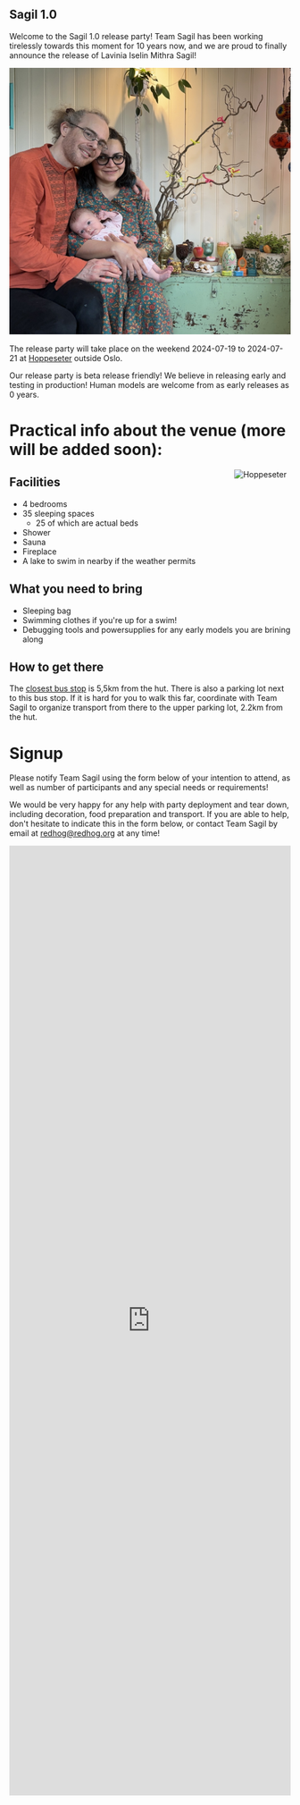 Sagil 1.0
----------

Welcome to the Sagil 1.0 release party! Team Sagil has been working
tirelessly towards this moment for 10 years now, and we are proud to
finally announce the release of Lavinia Iselin Mithra Sagil!

<img src="lavinia.jpg" alt="Lavinia" syle="width: 20%; float: right;" />

The release party will take place on the weekend 2024-07-19 to
2024-07-21 at
[Hoppeseter](https://www.google.com/maps/place/Hoppeseter/@60.0025649,10.4709019,15.74z/data=!4m6!3m5!1s0x46410de74e788197:0x3f4f61a0db2ffb71!8m2!3d60.0040951!4d10.4708388!16s%2Fg%2F11c554cqnv?entry=ttu)
outside Oslo.

Our release party is beta release friendly! We believe in releasing
early and testing in production! Human models are welcome from as
early releases as 0 years.

# Practical info about the venue (more will be added soon):

<img src="https://barumhistorie.no/Lommedalen/hytter%20hoppeseter%201.jpg" alt="Hoppeseter" style="width: 20%; float: right;" />

## Facilities

* 4 bedrooms
* 35 sleeping spaces
  * 25 of which are actual beds
* Shower
* Sauna
* Fireplace
* A lake to swim in nearby if the weather permits

## What you need to bring

* Sleeping bag
* Swimming clothes if you're up for a swim!
* Debugging tools and powersupplies for any early models you are brining along

## How to get there

The [closest bus
stop](https://www.google.com/maps/dir/Oslo+S,+Jernbanetorget,+Oslo/Bykrysset,+1350+Lommedalen/@59.9352427,10.529885,12z/data=!3m1!4b1!4m14!4m13!1m5!1m1!1s0x46416e8a1c253d39:0xe77bcdda7048ef3b!2m2!1d10.7520409!2d59.9112239!1m5!1m1!1s0x46411207cede829b:0x984cd6fc4a911655!2m2!1d10.467765!2d59.979366!3e3?entry=ttu)
is 5,5km from the hut. There is also a parking lot next to this bus
stop. If it is hard for you to walk this far, coordinate with Team
Sagil to organize transport from there to the upper parking lot, 2.2km
from the hut.

# Signup

Please notify Team Sagil using the form below of your intention to
attend, as well as number of participants and any special needs or
requirements!

We would be very happy for any help with party deployment and tear
down, including decoration, food preparation and transport. If you are
able to help, don't hesitate to indicate this in the form below, or
contact Team Sagil by email at redhog@redhog.org at any time!

<iframe src="https://docs.google.com/forms/d/e/1FAIpQLSemxJsNVSfIVxwV_IHkZNeYHifbZgPybm3SATZ3jQasD6k9tw/viewform?embedded=true" width="100%" height="1700" frameborder="0" marginheight="0" marginwidth="0">Loading…</iframe>
